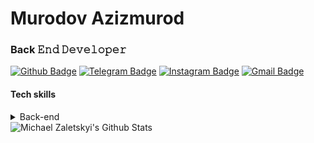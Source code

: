 # Murodov Azizmurod
### Back 𝙴𝚗𝚍 𝙳𝚎𝚟𝚎𝚕𝚘𝚙𝚎𝚛

[![Github Badge](https://img.shields.io/badge/-Github-000?style=flat-square&logo=Github&logoColor=white&link=https://github.com/murdovazizmurod)](https://github.com/zaletskyi)
[![Telegram Badge](https://img.shields.io/badge/-LinkedIn-blue?style=flat-square&logo=Linkedin&logoColor=white&link=https://t.me/murodov_azizmurod)](https://t.me/murodov_azizmurod)
[![Instagram Badge](https://img.shields.io/badge/-Instagram-C13584?style=flat-square&labelColor=C13584&logo=instagram&logoColor=white&link=https://www.instagram.com/murodovazizmurod/)](https://www.instagram.com/murodovazizmurod/)
[![Gmail Badge](https://img.shields.io/badge/-Gmail-c14438?style=flat-square&logo=Gmail&logoColor=white&link=mailto:murodovazizmurod@allit.uz)](mailto:murodovazizmurod@allit.uz)

#### Tech skills
<details>
	<summary>Back-end</summary>
	<ul>
  <li>PHP, Node.js, ExpressJS, Python(in progress);</li>
  <li>MySQL, MongoDB(in progress);</li>
  <li>CMS: Wordpress, vBulletin, xenForo;</li>
  <li>Git, bash, Sourcetree.</li>
 </ul>
</details>

<img align="left" alt="Michael Zaletskyi's Github Stats" src="https://github-readme-stats.vercel.app/api?username=murodovazizmurod&show_icons=true&hide_border=true&count_private=true" />
